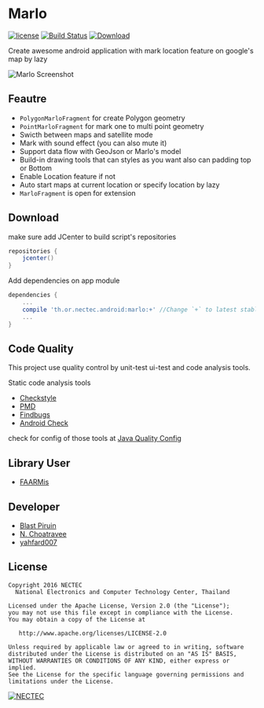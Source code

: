 # Marlo
[![license](https://img.shields.io/badge/license-Apache%20License%202.0-blue.svg?style=flat)](http://www.apache.org/licenses/LICENSE-2.0)
[![Build Status](https://travis-ci.org/nectec-opensource/marlo.svg?branch=master)](https://travis-ci.org/nectec-opensource/marlo)
[![Download](https://api.bintray.com/packages/nectec-wisru/maven/Marlo/images/download.svg)](https://bintray.com/nectec-wisru/maven/Marlo/_latestVersion)

Create awesome android application with mark location feature on google's map by lazy

![Marlo Screenshot][screenshot]

## Feautre
- `PolygonMarloFragment` for create Polygon geometry
- `PointMarloFragment` for mark one to multi point geometry
- Swicth between maps and satellite mode
- Mark with sound effect (you can also mute it)
- Support data flow with GeoJson or Marlo's model
- Build-in drawing tools that can styles as you want also can padding top or Bottom
- Enable Location feature if not
- Auto start maps at current location or specify location by lazy
- `MarloFragment` is open for extension 

## Download

make sure add JCenter to build script's repositories

```groovy
repositories {
    jcenter()
}
```

Add dependencies on app module

```groovy
dependencies {
    ...
    compile 'th.or.nectec.android:marlo:+' //Change `+` to latest stable version is Recommended
    ...
}
```

## Code Quality
This project use quality control by unit-test ui-test and code analysis tools.

Static code analysis tools

- [Checkstyle](http://checkstyle.sourceforge.net/)
- [PMD](https://pmd.github.io/)
- [Findbugs](http://findbugs.sourceforge.net/)
- [Android Check](https://github.com/noveogroup/android-check)

check for config of those tools at [Java Quality Config](https://github.com/Blazei/java-quality-config)

## Library User

- [FAARMis](https://play.google.com/store/apps/details?id=th.in.faarmis)

## Developer
- [Blast Piruin](https://github.com/piruin)
- [N. Choatravee](https://github.com/chncs23)
- [yahfard007](https://github.com/yahfard007)


## License

    Copyright 2016 NECTEC
      National Electronics and Computer Technology Center, Thailand

    Licensed under the Apache License, Version 2.0 (the "License");
    you may not use this file except in compliance with the License.
    You may obtain a copy of the License at

       http://www.apache.org/licenses/LICENSE-2.0

    Unless required by applicable law or agreed to in writing, software
    distributed under the License is distributed on an "AS IS" BASIS,
    WITHOUT WARRANTIES OR CONDITIONS OF ANY KIND, either express or implied.
    See the License for the specific language governing permissions and
    limitations under the License.


[![NECTEC](http://www.nectec.or.th/themes/nectec/img/logo.png)](https://www.nectec.or.th)

[screenshot]: https://github.com/nectec-opensource/marlo/blob/master/asset/screenshot.webp?raw=true "screenshot"
